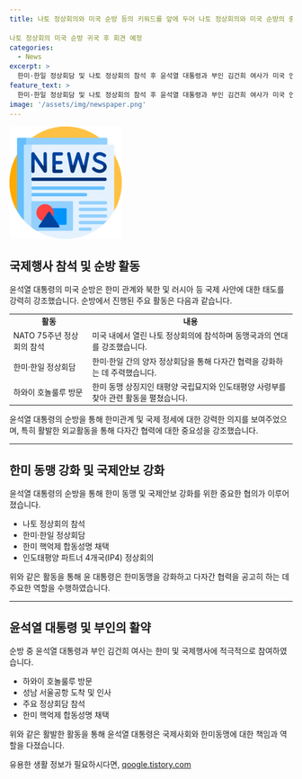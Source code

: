```yaml
---
title: 나토 정상회의와 미국 순방 등의 키워드를 앞에 두어 나토 정상회의와 미국 순방의 중요성을 강조할 수 있는 제목을 만들어 보겠습니다.

나토 정상회의 미국 순방 귀국 후 회견 예정
categories:
  - News
excerpt: >
  한미·한일 정상회담 및 나토 정상회의 참석 후 윤석열 대통령과 부인 김건희 여사가 미국 안보순방을 마치고 귀국했다. 이로써 러시아와 북한에 경고 메시지를 전하고 동맹국과의 연대를 강조했으며, 한미 핵작전 지침에 관한 공동성명 채택으로 북핵 억제 대응을 강화하는 등 기대 이상의 성과를 달성했다. (요약문 150자)
feature_text: >
  한미·한일 정상회담 및 나토 정상회의 참석 후 윤석열 대통령과 부인 김건희 여사가 미국 안보순방을 마치고 귀국했다. 이로써 러시아와 북한에 경고 메시지를 전하고 동맹국과의 연대를 강조했으며, 한미 핵작전 지침에 관한 공동성명 채택으로 북핵 억제 대응을 강화하는 등 기대 이상의 성과를 달성했다. (요약문 150자)
image: '/assets/img/newspaper.png'
---
```


<p><img src="/assets/img/newspaper.png" alt="kimp 속보" /></p>

<h2 data-ke-size="size26">국제행사 참석 및 순방 활동</h2>

<p data-ke-size="size16">윤석열 대통령의 미국 순방은 한미 관계와 북한 및 러시아 등 국제 사안에 대한 태도를 강력히 강조했습니다. 순방에서 진행된 주요 활동은 다음과 같습니다.</p>

<table>
  <tbody>
    <tr>
      <td style="text-align: center; height: 17px;"><b>활동</b></td>
      <td style="text-align: center; height: 17px;"><b>내용</b></td>
    </tr>
    <tr>
      <td style="text-align: left; height: 17px;">NATO 75주년 정상회의 참석</td>
      <td style="text-align: left; height: 17px;">미국 내에서 열린 나토 정상회의에 참석하며 동맹국과의 연대를 강조했습니다.</td>
    </tr>
    <tr>
      <td style="text-align: left; height: 17px;">한미·한일 정상회담</td>
      <td style="text-align: left; height: 17px;">한미·한일 간의 양자 정상회담을 통해 다자간 협력을 강화하는 데 주력했습니다.</td>
    </tr>
    <tr>
      <td style="text-align: left; height: 17px;">하와이 호놀룰루 방문</td>
      <td style="text-align: left; height: 17px;">한미 동맹 상징지인 태평양 국립묘지와 인도태평양 사령부를 찾아 관련 활동을 펼쳤습니다.</td>
    </tr>
  </tbody>
</table>

<p data-ke-size="size16">윤석열 대통령의 순방을 통해 한미관계 및 국제 정세에 대한 강력한 의지를 보여주었으며, 특히 활발한 외교활동을 통해 다자간 협력에 대한 중요성을 강조했습니다.</p>

<hr>

<h2 data-ke-size="size26">한미 동맹 강화 및 국제안보 강화</h2>

<p data-ke-size="size16">윤석열 대통령의 순방을 통해 한미 동맹 및 국제안보 강화를 위한 중요한 협의가 이루어졌습니다.</p>

<ul>
  <li>나토 정상회의 참석</li>
  <li>한미·한일 정상회담</li>
  <li>한미 핵억제 합동성명 채택</li>
  <li>인도태평양 파트너 4개국(IP4) 정상회의</li>
</ul>

<p data-ke-size="size16">위와 같은 활동을 통해 윤 대통령은 한미동맹을 강화하고 다자간 협력을 공고히 하는 데 주요한 역할을 수행하였습니다.</p>

<hr>

<h2 data-ke-size="size26">윤석열 대통령 및 부인의 활약</h2>

<p data-ke-size="size16">순방 중 윤석열 대통령과 부인 김건희 여사는 한미 및 국제행사에 적극적으로 참여하였습니다.</p>

<ul>
  <li>하와이 호놀룰루 방문</li>
  <li>성남 서울공항 도착 및 인사</li>
  <li>주요 정상회담 참석</li>
  <li>한미 핵억제 합동성명 채택</li>
</ul>

<p data-ke-size="size16">위와 같은 활발한 활동을 통해 윤석열 대통령은 국제사회와 한미동맹에 대한 책임과 역할을 다졌습니다.</p>
유용한 생활 정보가 필요하시다면, <a href="https://qoogle.tistory.com" rel="dofollow">qoogle.tistory.com</a>


